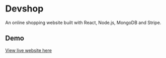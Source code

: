 # Devshop

An online shopping website built with React, Node.js, MongoDB and Stripe.
## Demo

[View live website here](https://devshop-self.vercel.app/)

